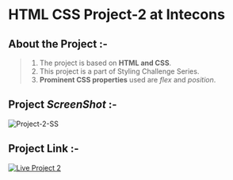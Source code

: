 # HTML CSS Project-2 at Intecons

  

## About the Project :-

>1) The project is based on **HTML and CSS**.
>2) This project is a part of Styling Challenge Series.
>3) **Prominent CSS properties** used are _flex_ and _position_.


## Project  _**ScreenShot**_ :-
![Project-2-SS](Project-2.jpeg)


## Project Link :- 
[![Live Project 2](https://img.shields.io/badge/Project--2-Intecons--Diner-green)](https://tasty-food-diner.netlify.app/)